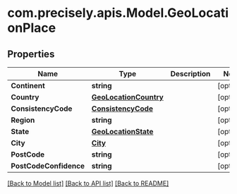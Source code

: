 
# com.precisely.apis.Model.GeoLocationPlace

## Properties

Name | Type | Description | Notes
------------ | ------------- | ------------- | -------------
**Continent** | **string** |  | [optional] 
**Country** | [**GeoLocationCountry**](GeoLocationCountry.md) |  | [optional] 
**ConsistencyCode** | [**ConsistencyCode**](ConsistencyCode.md) |  | [optional] 
**Region** | **string** |  | [optional] 
**State** | [**GeoLocationState**](GeoLocationState.md) |  | [optional] 
**City** | [**City**](City.md) |  | [optional] 
**PostCode** | **string** |  | [optional] 
**PostCodeConfidence** | **string** |  | [optional] 

[[Back to Model list]](../README.md#documentation-for-models)
[[Back to API list]](../README.md#documentation-for-api-endpoints)
[[Back to README]](../README.md)


